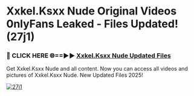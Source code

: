 # Xxkel.Ksxx Nude Original Videos 0nlyFans Leaked - Files Updated! (27j1)

<h3>🔴 CLICK HERE 🌐==►► <a href="https://tinyurl.com/yrmya6cz" rel="nofollow">Xxkel.Ksxx Nude Updated Files</a></h3>

Get Xxkel.Ksxx Nude and all content. Now you can access all videos and pictures of Xxkel.Ksxx Nude. New Updated Files 2025!

[![27j1](https://i.imgur.com/FMdXYCs.gif)](https://tinyurl.com/yrmya6cz)
